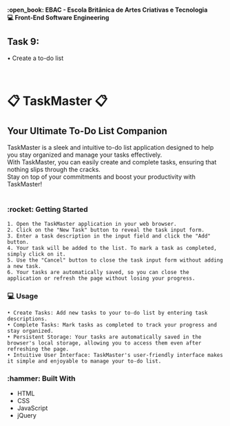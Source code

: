 <h4>:open_book: EBAC - Escola Britânica de Artes Criativas e Tecnologia<br />
    💻 Front-End Software Engineering
</h4>

<h2>Task 9: </h2>
<p>
    • Create a to-do list<br />
</p>
<br />

<h1>📋 TaskMaster 📋</h1>
<h2>Your Ultimate To-Do List Companion</h3>
<p>
   TaskMaster is a sleek and intuitive to-do list application designed to help you stay organized and manage your tasks effectively.<br />
   With TaskMaster, you can easily create and complete tasks, ensuring that nothing slips through the cracks.<br />
   Stay on top of your commitments and boost your productivity with TaskMaster!<br /><br />
</p>

<h3>:rocket: Getting Started</h3>
<p>

    1. Open the TaskMaster application in your web browser.
    2. Click on the "New Task" button to reveal the task input form.
    3. Enter a task description in the input field and click the "Add" button.
    4. Your task will be added to the list. To mark a task as completed, simply click on it.
    5. Use the "Cancel" button to close the task input form without adding a new task.
    6. Your tasks are automatically saved, so you can close the application or refresh the page without losing your progress.
</p>

<h3>💻 Usage</h3>
<p>

    • Create Tasks: Add new tasks to your to-do list by entering task descriptions.
    • Complete Tasks: Mark tasks as completed to track your progress and stay organized.
    • Persistent Storage: Your tasks are automatically saved in the browser's local storage, allowing you to access them even after refreshing the page.
    • Intuitive User Interface: TaskMaster's user-friendly interface makes it simple and enjoyable to manage your to-do list.
</p>

<h3>:hammer: Built With</h3>
<ul>
    <li>HTML</li>
    <li>CSS</li>
    <li>JavaScript</li>
    <li>jQuery</li>
</ul>
